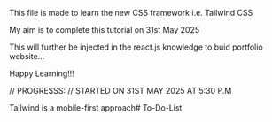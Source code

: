 This file is made to learn the new CSS framework i.e. Tailwind CSS

My aim is to complete this tutorial on 31st May 2025

This will further be injected in the react.js knowledge to buid portfolio website...

Happy Learning!!!

// PROGRESSS:
// STARTED ON 31ST MAY 2025 AT 5:30 P.M

Tailwind is a mobile-first approach#   T o - D o - L i s t  
 